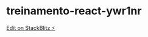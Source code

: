 # treinamento-react-ywr1nr

[Edit on StackBlitz ⚡️](https://stackblitz.com/edit/treinamento-react-ywr1nr)